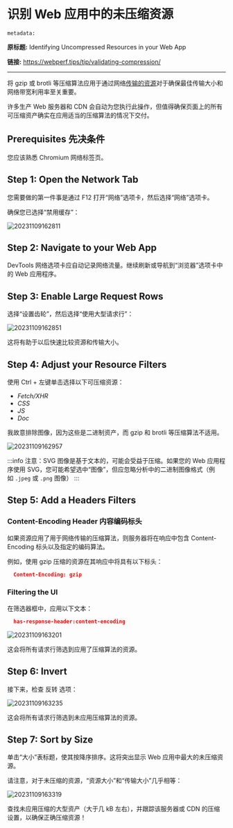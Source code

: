 # 识别 Web 应用中的未压缩资源

`metadata:`

**原标题:** Identifying Uncompressed Resources in your Web App

**链接:** https://webperf.tips/tip/validating-compression/

---

将 gzip 或 brotli 等压缩算法应用于通过网络[传输的资源](chrome/performance/tips/resource-size-vs-transfer-size)对于确保最佳传输大小和网络带宽利用率至关重要。

许多生产 Web 服务器和 CDN 会自动为您执行此操作，但值得确保页面上的所有可压缩资产确实在应用适当的压缩算法的情况下交付。

## Prerequisites 先决条件

您应该熟悉 Chromium 网络标签页。

## Step 1: Open the Network Tab

您需要做的第一件事是通过 F12 打开“网络”选项卡，然后选择“网络”选项卡。

确保您已选择“禁用缓存”：

![20231109162811](https://blog-1318409910.cos.ap-beijing.myqcloud.com/blog/20231109162811.png)

## Step 2: Navigate to your Web App

DevTools 网络选项卡应自动记录网络流量。继续刷新或导航到“浏览器”选项卡中的 Web 应用程序。

## Step 3: Enable Large Request Rows

选择“设置齿轮”，然后选择“使用大型请求行”：

![20231109162851](https://blog-1318409910.cos.ap-beijing.myqcloud.com/blog/20231109162851.png)

这将有助于以后快速比较资源和传输大小。

## Step 4: Adjust your Resource Filters

使用 Ctrl + 左键单击选择以下可压缩资源：

*   *Fetch/XHR*
*   *CSS*
*   *JS*
*   *Doc*

我故意排除图像，因为这些是二进制资产，而 gzip 和 brotli 等压缩算法不适用。

![20231109162957](https://blog-1318409910.cos.ap-beijing.myqcloud.com/blog/20231109162957.png)

:::info
注意：SVG 图像是基于文本的，可能会受益于压缩。如果您的 Web 应用程序使用 SVG，您可能希望选中“图像”，但应忽略分析中的二进制图像格式（例如 `.jpeg` 或 `.png` 图像）
:::

## Step 5: Add a Headers Filters

### Content-Encoding Header 内容编码标头

如果资源应用了用于网络传输的压缩算法，则服务器将在响应中包含 Content-Encoding 标头以及指定的编码算法。

例如，使用 gzip 压缩的资源在其响应中将具有以下标头：

```json
  Content-Encoding: gzip
```

### Filtering the UI

在筛选器框中，应用以下文本：

```json
  has-response-header:content-encoding
```

![20231109163201](https://blog-1318409910.cos.ap-beijing.myqcloud.com/blog/20231109163201.png)

这会将所有请求行筛选到应用了压缩算法的资源。

## Step 6: Invert

接下来，检查 反转 选项：

![20231109163235](https://blog-1318409910.cos.ap-beijing.myqcloud.com/blog/20231109163235.png)

这会将所有请求行筛选到未应用压缩算法的资源。

## Step 7: Sort by Size

单击“大小”表标题，使其按降序排序。这将突出显示 Web 应用中最大的未压缩资源。

请注意，对于未压缩的资源，“资源大小”和“传输大小”几乎相等：

![20231109163319](https://blog-1318409910.cos.ap-beijing.myqcloud.com/blog/20231109163319.png)

查找未应用压缩的大型资产（大于几 kB 左右），并跟踪该服务器或 CDN 的压缩设置，以确保正确压缩资源！








































